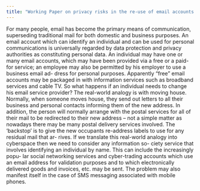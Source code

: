```yaml
---
title: "Working Paper on privacy risks in the re-use of email accounts and similar information society services"
---
```


For many people, email has become the primary means of communication, superseding traditional mail for both domestic and business purposes. An email account which can identify an individual and can be used for personal communications is universally regarded by data protection and privacy authorities as constituting personal data.
An individual may have one or many email accounts, which may have been provided via a free or a paid-for service; an employee may also be permitted by his employer to use a business email ad- dress for personal purposes. Apparently “free” email accounts may be packaged in with information services such as broadband services and cable TV.
So what happens if an individual needs to change his email service provider?
The real-world analogy is with moving house. Normally, when someone moves house, they send out letters to all their business and personal contacts informing them of the new address. In addition, the person will normally arrange with the postal services for all of their mail to be redirected to their new address – not a simple matter as nowadays there may be many postal delivery services involved. The ‘backstop’ is to give the new occupants re-address labels to use for any residual mail that ar- rives.
If we translate this real-world analogy into cyberspace then we need to consider any information so- ciety service that involves identifying an individual by name. This can include the increasingly popu- lar social networking services and cyber-trading accounts which use an email address for validation purposes and to which electronically delivered goods and invoices, etc. may be sent. The problem may also manifest itself in the case of SMS messaging associated with mobile phones.

